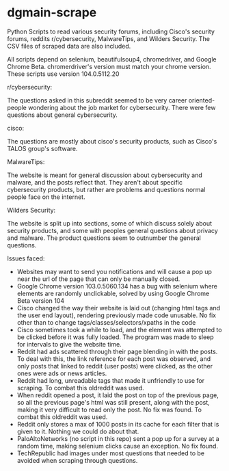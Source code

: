 # dgmain-scrape

Python Scripts to read various security forums, including Cisco's security forums, reddits r/cybersecurity, MalwareTips, and Wilders Security.
The CSV files of scraped data are also included.

All scripts depend on selenium, beautifulsoup4, chromedriver, and Google Chrome Beta. chromerdriver's version must match your chrome version. These scripts use version 104.0.5112.20

r/cybersecurity:

The questions asked in this subreddit seemed to be very career oriented-people wondering about the job market for cybersecurity. There were few questions about general cybersecurity.

cisco:

The questions are mostly about cisco's security products, such as Cisco's TALOS group's software.

MalwareTips:

The website is meant for general discussion about cybersecurity and malware, and the posts reflect that. They aren't about specific cybersecurity products, but rather are problems and questions normal people face on the internet.

Wilders Security:

The website is split up into sections, some of which discuss solely about security products, and some with peoples general questions about privacy and malware. The product questions seem to outnumber the general questions.  
  
Issues faced:
- Websites may want to send you notifications and will cause a pop up near the url of the page that can only be manually closed.
- Google Chrome version 103.0.5060.134 has a bug with selenium where elements are randomly unclickable, solved by using Google Chrome Beta version 104
- Cisco changed the way their website is laid out (changing html tags and the user end layout), rendering previously made code unusable. No fix other than to change tags/classes/selectors/xpaths in the code
- Cisco sometimes took a while to load, and the element was attempted to be clicked before it was fully loaded. The program was made to sleep for intervals to give the website time.
- Reddit had ads scattered through their page blending in with the posts. To deal with this, the link reference for each post was observed, and only posts that linked to reddit (user posts) were clicked, as the other ones were ads or news articles.
- Reddit had long, unreadable tags that made it unfriendly to use for scraping. To combat this oldreddit was used.
- When reddit opened a post, it laid the post on top of the previous page, so all the previous page's html was still present, along with the post, making it very difficult to read only the post. No fix was found. To combat this oldreddit was used.
- Reddit only stores a max of 1000 posts in its cache for each filter that is given to it. Nothing we could do about that.
- PaloAltoNetworks (no script in this repo) sent a pop up for a survey at a random time, making selenium clicks cause an exception. No fix found.
- TechRepublic had images under most questions that needed to be avoided when scraping through questions.
